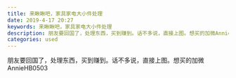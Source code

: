 ```yaml
---
title: 来瞅瞅吧，家具家电大小件处理
date: 2019-4-17 20:27
keywords: 来瞅瞅吧，家具家电大小件处理
description: 朋友要回国了，处理东西，买到赚到。话不多说，直接上图。想买的加微AnnieHB0503
categories: used
---
```

<td class="t_f" id="postmessage_3532993">

朋友要回国了，处理东西，买到赚到。话不多说，直接上图。想买的加微<br/>
<img alt="" border="0" class="zoom" data-cf-modified-b0fecd912d1595bd710634cd-="" file="http://www.flw.ph/data/appbyme/upload/image/201904/17/lsVQCIUQgXqD.jpg" id="aimg_hGFUA" lazyloadthumb="1" onclick="" onmouseover="" src="http://www.flw.ph/data/appbyme/upload/image/201904/17/lsVQCIUQgXqD.jpg"/><br/>
<img alt="" border="0" class="zoom" data-cf-modified-b0fecd912d1595bd710634cd-="" file="http://www.flw.ph/data/appbyme/upload/image/201904/17/cFmqmzyXLvit.jpg" id="aimg_CfZ7a" lazyloadthumb="1" onclick="" onmouseover="" src="http://www.flw.ph/data/appbyme/upload/image/201904/17/cFmqmzyXLvit.jpg"/><br/>
<img alt="" border="0" class="zoom" data-cf-modified-b0fecd912d1595bd710634cd-="" file="http://www.flw.ph/data/appbyme/upload/image/201904/17/7GZqjrnL65ws.jpg" id="aimg_b62Io" lazyloadthumb="1" onclick="" onmouseover="" src="http://www.flw.ph/data/appbyme/upload/image/201904/17/7GZqjrnL65ws.jpg"/><br/>
<img alt="" border="0" class="zoom" data-cf-modified-b0fecd912d1595bd710634cd-="" file="http://www.flw.ph/data/appbyme/upload/image/201904/17/JB1OyLI2EGuG.jpg" id="aimg_O7O77" lazyloadthumb="1" onclick="" onmouseover="" src="http://www.flw.ph/data/appbyme/upload/image/201904/17/JB1OyLI2EGuG.jpg"/><br/>
<img alt="" border="0" class="zoom" data-cf-modified-b0fecd912d1595bd710634cd-="" file="http://www.flw.ph/data/appbyme/upload/image/201904/17/mavEV5EjUMEY.jpg" id="aimg_xCycN" lazyloadthumb="1" onclick="" onmouseover="" src="http://www.flw.ph/data/appbyme/upload/image/201904/17/mavEV5EjUMEY.jpg"/><br/>
<img alt="" border="0" class="zoom" data-cf-modified-b0fecd912d1595bd710634cd-="" file="http://www.flw.ph/data/appbyme/upload/image/201904/17/PBLjoFWBAUIx.jpg" id="aimg_RtLct" lazyloadthumb="1" onclick="" onmouseover="" src="http://www.flw.ph/data/appbyme/upload/image/201904/17/PBLjoFWBAUIx.jpg"/><br/>
<img alt="" border="0" class="zoom" data-cf-modified-b0fecd912d1595bd710634cd-="" file="http://www.flw.ph/data/appbyme/upload/image/201904/17/YcbXCR57V8Vh.jpg" id="aimg_u3kZ6" lazyloadthumb="1" onclick="" onmouseover="" src="http://www.flw.ph/data/appbyme/upload/image/201904/17/YcbXCR57V8Vh.jpg"/><br/>
<img alt="" border="0" class="zoom" data-cf-modified-b0fecd912d1595bd710634cd-="" file="http://www.flw.ph/data/appbyme/upload/image/201904/17/z0iQ9Ygtr3IP.jpg" id="aimg_A17UV" lazyloadthumb="1" onclick="" onmouseover="" src="http://www.flw.ph/data/appbyme/upload/image/201904/17/z0iQ9Ygtr3IP.jpg"/><br/>
<img alt="" border="0" class="zoom" data-cf-modified-b0fecd912d1595bd710634cd-="" file="http://www.flw.ph/data/appbyme/upload/image/201904/17/Fcx86qScyj8j.jpg" id="aimg_U3f37" lazyloadthumb="1" onclick="" onmouseover="" src="http://www.flw.ph/data/appbyme/upload/image/201904/17/Fcx86qScyj8j.jpg"/><br/>
<img alt="" border="0" class="zoom" data-cf-modified-b0fecd912d1595bd710634cd-="" file="http://www.flw.ph/data/appbyme/upload/image/201904/17/98XbpvxiEHmP.jpg" id="aimg_H6Mjm" lazyloadthumb="1" onclick="" onmouseover="" src="http://www.flw.ph/data/appbyme/upload/image/201904/17/98XbpvxiEHmP.jpg"/><br/>
AnnieHB0503<br/>
<img alt="" border="0" class="zoom" data-cf-modified-b0fecd912d1595bd710634cd-="" file="http://www.flw.ph/data/appbyme/upload/image/201904/17/JSszDwjzK37d.jpg" id="aimg_Q9488" lazyloadthumb="1" onclick="" onmouseover="" src="http://www.flw.ph/data/appbyme/upload/image/201904/17/JSszDwjzK37d.jpg"/><br/>
<img alt="" border="0" class="zoom" data-cf-modified-b0fecd912d1595bd710634cd-="" file="http://www.flw.ph/data/appbyme/upload/image/201904/17/wYHir7YYmdJf.jpg" id="aimg_tfuu9" lazyloadthumb="1" onclick="" onmouseover="" src="http://www.flw.ph/data/appbyme/upload/image/201904/17/wYHir7YYmdJf.jpg"/><br/>
<img alt="" border="0" class="zoom" data-cf-modified-b0fecd912d1595bd710634cd-="" file="http://www.flw.ph/data/appbyme/upload/image/201904/17/vfBIhLMtLg2K.jpg" id="aimg_JZwJf" lazyloadthumb="1" onclick="" onmouseover="" src="http://www.flw.ph/data/appbyme/upload/image/201904/17/vfBIhLMtLg2K.jpg"/><br/>
<img alt="" border="0" class="zoom" data-cf-modified-b0fecd912d1595bd710634cd-="" file="http://www.flw.ph/data/appbyme/upload/image/201904/17/Ms8V45yNjvGh.jpg" id="aimg_KlS1K" lazyloadthumb="1" onclick="" onmouseover="" src="http://www.flw.ph/data/appbyme/upload/image/201904/17/Ms8V45yNjvGh.jpg"/><br/>
<img alt="" border="0" class="zoom" data-cf-modified-b0fecd912d1595bd710634cd-="" file="http://www.flw.ph/data/appbyme/upload/image/201904/17/zrcg0zgwsDHF.jpg" id="aimg_wohJh" lazyloadthumb="1" onclick="" onmouseover="" src="http://www.flw.ph/data/appbyme/upload/image/201904/17/zrcg0zgwsDHF.jpg"/><br/>
<img alt="" border="0" class="zoom" data-cf-modified-b0fecd912d1595bd710634cd-="" file="http://www.flw.ph/data/appbyme/upload/image/201904/17/OxmBPZhn5WzS.jpg" id="aimg_JS1e6" lazyloadthumb="1" onclick="" onmouseover="" src="http://www.flw.ph/data/appbyme/upload/image/201904/17/OxmBPZhn5WzS.jpg"/><br/>
<img alt="" border="0" class="zoom" data-cf-modified-b0fecd912d1595bd710634cd-="" file="http://www.flw.ph/data/appbyme/upload/image/201904/17/PRGjM820H6Sl.jpg" id="aimg_JX7Pk" lazyloadthumb="1" onclick="" onmouseover="" src="http://www.flw.ph/data/appbyme/upload/image/201904/17/PRGjM820H6Sl.jpg"/><br/>
<img alt="" border="0" class="zoom" data-cf-modified-b0fecd912d1595bd710634cd-="" file="http://www.flw.ph/data/appbyme/upload/image/201904/17/gqG2bbPeZcLe.jpg" id="aimg_PP8lp" lazyloadthumb="1" onclick="" onmouseover="" src="http://www.flw.ph/data/appbyme/upload/image/201904/17/gqG2bbPeZcLe.jpg"/><br/>
<img alt="" border="0" class="zoom" data-cf-modified-b0fecd912d1595bd710634cd-="" file="http://www.flw.ph/data/appbyme/upload/image/201904/17/mfCpKykisgBJ.jpg" id="aimg_L5m8p" lazyloadthumb="1" onclick="" onmouseover="" src="http://www.flw.ph/data/appbyme/upload/image/201904/17/mfCpKykisgBJ.jpg"/><br/>
<img alt="" border="0" class="zoom" data-cf-modified-b0fecd912d1595bd710634cd-="" file="http://www.flw.ph/data/appbyme/upload/image/201904/17/3BA2mVHahHmG.jpg" id="aimg_WYSw1" lazyloadthumb="1" onclick="" onmouseover="" src="http://www.flw.ph/data/appbyme/upload/image/201904/17/3BA2mVHahHmG.jpg"/><br/>
<img alt="" border="0" class="zoom" data-cf-modified-b0fecd912d1595bd710634cd-="" file="http://www.flw.ph/data/appbyme/upload/image/201904/17/LhwYGrYumRL6.jpg" id="aimg_aGgKY" lazyloadthumb="1" onclick="" onmouseover="" src="http://www.flw.ph/data/appbyme/upload/image/201904/17/LhwYGrYumRL6.jpg"/><br/>
<img alt="" border="0" class="zoom" data-cf-modified-b0fecd912d1595bd710634cd-="" file="http://www.flw.ph/data/appbyme/upload/image/201904/17/XR3CtXVv5wQS.jpg" id="aimg_m3dM6" lazyloadthumb="1" onclick="" onmouseover="" src="http://www.flw.ph/data/appbyme/upload/image/201904/17/XR3CtXVv5wQS.jpg"/><br/>
<img alt="" border="0" class="zoom" data-cf-modified-b0fecd912d1595bd710634cd-="" file="http://www.flw.ph/data/appbyme/upload/image/201904/17/3sNE4BBqIrxn.jpg" id="aimg_diQl6" lazyloadthumb="1" onclick="" onmouseover="" src="http://www.flw.ph/data/appbyme/upload/image/201904/17/3sNE4BBqIrxn.jpg"/><br/>
<img alt="" border="0" class="zoom" data-cf-modified-b0fecd912d1595bd710634cd-="" file="http://www.flw.ph/data/appbyme/upload/image/201904/17/iOVSb6suo3PN.jpg" id="aimg_xcsiH" lazyloadthumb="1" onclick="" onmouseover="" src="http://www.flw.ph/data/appbyme/upload/image/201904/17/iOVSb6suo3PN.jpg"/><br/>
<img alt="" border="0" class="zoom" data-cf-modified-b0fecd912d1595bd710634cd-="" file="http://www.flw.ph/data/appbyme/upload/image/201904/17/eTifo85AKTGw.jpg" id="aimg_Q8mB4" lazyloadthumb="1" onclick="" onmouseover="" src="http://www.flw.ph/data/appbyme/upload/image/201904/17/eTifo85AKTGw.jpg"/><br/>
<img alt="" border="0" class="zoom" data-cf-modified-b0fecd912d1595bd710634cd-="" file="http://www.flw.ph/data/appbyme/upload/image/201904/17/nMPHB3yKpU2t.jpg" id="aimg_GHnJj" lazyloadthumb="1" onclick="" onmouseover="" src="http://www.flw.ph/data/appbyme/upload/image/201904/17/nMPHB3yKpU2t.jpg"/><br/>
<img alt="" border="0" class="zoom" data-cf-modified-b0fecd912d1595bd710634cd-="" file="http://www.flw.ph/data/appbyme/upload/image/201904/17/jJ4vet6Y5UgP.jpg" id="aimg_jWdXo" lazyloadthumb="1" onclick="" onmouseover="" src="http://www.flw.ph/data/appbyme/upload/image/201904/17/jJ4vet6Y5UgP.jpg"/><br/>
<img alt="" border="0" class="zoom" data-cf-modified-b0fecd912d1595bd710634cd-="" file="http://www.flw.ph/data/appbyme/upload/image/201904/17/syn8wql8CtDY.jpg" id="aimg_w4gG1" lazyloadthumb="1" onclick="" onmouseover="" src="http://www.flw.ph/data/appbyme/upload/image/201904/17/syn8wql8CtDY.jpg"/><br/>
<img alt="" border="0" class="zoom" data-cf-modified-b0fecd912d1595bd710634cd-="" file="http://www.flw.ph/data/appbyme/upload/image/201904/17/AAt547dPRUlO.jpg" id="aimg_DqOH1" lazyloadthumb="1" onclick="" onmouseover="" src="http://www.flw.ph/data/appbyme/upload/image/201904/17/AAt547dPRUlO.jpg"/><br/>
<img alt="" border="0" class="zoom" data-cf-modified-b0fecd912d1595bd710634cd-="" file="http://www.flw.ph/data/appbyme/upload/image/201904/17/cDmRYxeJZymw.jpg" id="aimg_a6ZP0" lazyloadthumb="1" onclick="" onmouseover="" src="http://www.flw.ph/data/appbyme/upload/image/201904/17/cDmRYxeJZymw.jpg"/><br/>
<img alt="" border="0" class="zoom" data-cf-modified-b0fecd912d1595bd710634cd-="" file="http://www.flw.ph/data/appbyme/upload/image/201904/17/gyAMr4h0kWyE.jpg" id="aimg_VR9Ma" lazyloadthumb="1" onclick="" onmouseover="" src="http://www.flw.ph/data/appbyme/upload/image/201904/17/gyAMr4h0kWyE.jpg"/><br/>
<img alt="" border="0" class="zoom" data-cf-modified-b0fecd912d1595bd710634cd-="" file="http://www.flw.ph/data/appbyme/upload/image/201904/17/fwamFIJZzU3I.jpg" id="aimg_DmeM1" lazyloadthumb="1" onclick="" onmouseover="" src="http://www.flw.ph/data/appbyme/upload/image/201904/17/fwamFIJZzU3I.jpg"/><br/>
</td>
